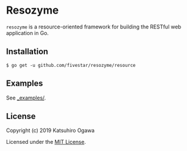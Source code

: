 # Resozyme

`resozyme` is a resource-oriented framework for building the RESTful web application in Go.


## Installation

```console
$ go get -u github.com/fivestar/resozyme/resource
```


## Examples

See [_examples/](https://github.com/fivestar/resozyme/blob/master/_examples/).


## License

Copyright (c) 2019 Katsuhiro Ogawa

Licensed under the [MIT License](./LICENSE).
